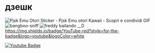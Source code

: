 # дзешк
![Pjsk Emu Otori Sticker - Pjsk Emu otori Kawaii - Scopri e condividi GIF](https://github.com/user-attachments/assets/9fb26115-f8ed-4732-9374-45ee380b263c)
![bangboo-sniff](https://github.com/user-attachments/assets/1c097fa0-d9dc-46b9-94d6-425d37b560d5)
![freddy bailando __D](https://github.com/user-attachments/assets/b7f8868b-3dbc-4789-b489-a21a2ffdb31d)
https://img.shields.io/badge/YouTube-red?style=for-the-badge&logo=youtube&logoColor=white
<div id="badges">
  <a href="https://www.youtube.com/watch?v=wqZGpjF3qbA">
    <img src="https://img.shields.io/badge/YouTube-red?style=for-the-badge&logo=youtube&logoColor=white" alt="Youtube Badge"/>
  </a>
</div>
